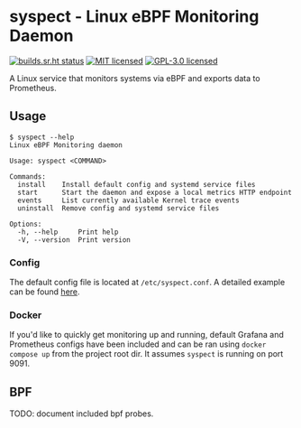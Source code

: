 # syspect - Linux eBPF Monitoring Daemon
[![builds.sr.ht status](https://builds.sr.ht/~loshz/syspect.svg)](https://builds.sr.ht/~loshz/syspect?) [![MIT licensed](https://img.shields.io/badge/license-MIT-blue)](LICENSE) [![GPL-3.0 licensed](https://img.shields.io/badge/license-GPL--3.0-blue)](bpf/LICENSE)

A Linux service that monitors systems via eBPF and exports data to Prometheus.

## Usage
```
$ syspect --help
Linux eBPF Monitoring daemon

Usage: syspect <COMMAND>

Commands:
  install    Install default config and systemd service files
  start      Start the daemon and expose a local metrics HTTP endpoint
  events     List currently available Kernel trace events
  uninstall  Remove config and systemd service files

Options:
  -h, --help     Print help
  -V, --version  Print version
```

### Config
The default config file is located at `/etc/syspect.conf`. A detailed example can be found [here](./config/syspect.conf).

### Docker
If you'd like to quickly get monitoring up and running, default Grafana and Prometheus configs have been included and can be ran using `docker compose up` from the project root dir. It assumes `syspect` is running on port 9091.

## BPF
TODO: document included bpf probes.
